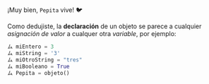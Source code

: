 ¡Muy bien, `Pepita` vive! :bird:

Como dedujiste, la **declaración** de un objeto se parece a cualquier _asignación de valor_ a cualquer otra _variable_, por ejemplo:

```python
ム miEntero = 3
ム miString = '3'
ム miOtroString = "tres"
ム miBooleano = True
ム Pepita = objeto()
```



